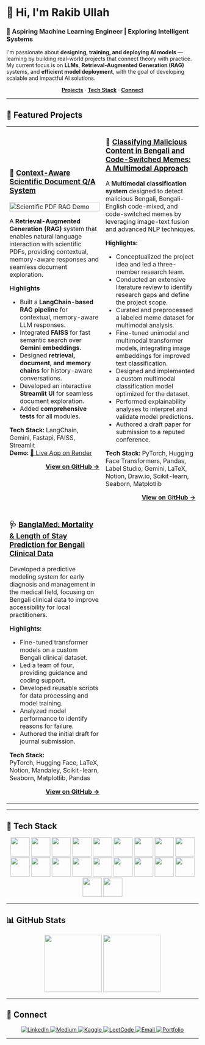 # 👋 Hi, I'm **Rakib Ullah**

### 🧠 Aspiring Machine Learning Engineer | Exploring Intelligent Systems  

I'm passionate about **designing, training, and deploying AI models** — learning by building real-world projects that connect theory with practice.  
My current focus is on **LLMs**, **Retrieval-Augmented Generation (RAG)** systems, and **efficient model deployment**, with the goal of developing scalable and impactful AI solutions.  

<p align="center">
  <a href="#-featured-projects"><strong>Projects</strong></a> ·
  <a href="#-tech-stack"><strong>Tech Stack</strong></a> ·
  <a href="#-connect"><strong>Connect</strong></a>
</p>

---

## 🚀 Featured Projects

<table>
<tr>
<td width="50%">

### 🔬 [Context-Aware Scientific Document Q/A System](https://github.com/secrakib/Scientific-Document-QA-With-Rag)

<a href="https://github.com/secrakib/Scientific-Document-QA-With-Rag">
  <img src="https://raw.githubusercontent.com/secrakib/Scientific-Pdf-Rag/main/demo/Scientific%20Pdf%20RAG.gif" alt="Scientific PDF RAG Demo" width="100%"/>
</a>

A **Retrieval-Augmented Generation (RAG)** system that enables natural language interaction with scientific PDFs, providing contextual, memory-aware responses and seamless document exploration.

**Highlights**
- Built a **LangChain-based RAG pipeline** for contextual, memory-aware LLM responses.  
- Integrated **FAISS** for fast semantic search over **Gemini embeddings**.  
- Designed **retrieval, document, and memory chains** for history-aware conversations.  
- Developed an interactive **Streamlit UI** for seamless document exploration.  
- Added **comprehensive tests** for all modules.


**Tech Stack:** LangChain, Gemini, Fastapi, FAISS, Streamlit  
**Demo:** [🔗 Live App on Render](https://paperchat-frontend.onrender.com)

<p align="right"><a href="https://github.com/secrakib/Scientific-Document-QA-With-Rag"><strong>View on GitHub →</strong></a></p>

</td>
<td width="50%">

### 🧩 [Classifying Malicious Content in Bengali and Code-Switched Memes: A Multimodal Approach](https://github.com/secrakib/Bengali_Malicious_Memes_Private)

A **Multimodal classification system** designed to detect malicious Bengali, Bengali-English code-mixed, and code-switched memes by leveraging image-text fusion and advanced NLP techniques.


**Highlights:**
- Conceptualized the project idea and led a three-member research team.  
- Conducted an extensive literature review to identify research gaps and define the project scope.  
- Curated and preprocessed a labeled meme dataset for multimodal analysis.  
- Fine-tuned unimodal and multimodal transformer models, integrating image embeddings for improved text classification.  
- Designed and implemented a custom multimodal classification model optimized for the dataset.  
- Performed explainability analyses to interpret and validate model predictions.  
- Authored a draft paper for submission to a reputed conference.

**Tech Stack:** PyTorch, Hugging Face Transformers, Pandas, Label Studio, Gemini, LaTeX, Notion, Draw.io, Scikit-learn, Seaborn, Matplotlib


<p align="right"><a href="https://github.com/secrakib/Bengali_Malicious_Memes_Private"><strong>View on GitHub →</strong></a></p>

</td>
</tr>
<tr>
<td width="50%">

### 🩺 [BanglaMed: Mortality & Length of Stay Prediction for Bengali Clinical Data](https://github.com/secrakib/BanglaMed)

Developed a predictive modeling system for early diagnosis and management in the medical field, focusing on Bengali clinical data to improve accessibility for local practitioners.

**Highlights:**  
- Fine-tuned transformer models on a custom Bengali clinical dataset.  
- Led a team of four, providing guidance and coding support.  
- Developed reusable scripts for data processing and model training.
- Analyzed model performance to identify reasons for failure.
- Authored the initial draft for journal submission.  

**Tech Stack:**  
PyTorch, Hugging Face, LaTeX, Notion, Mandaley, Scikit-learn, Seaborn, Matplotlib, Pandas

<p align="right"><a href="https://github.com/secrakib/BanglaMed"><strong>View on GitHub →</strong></a></p>

</td>
<td width="50%">
&nbsp;
</td>
</tr>
</table>

---

## 🧰 Tech Stack

<p align="center">
  <img src="https://cdn.jsdelivr.net/gh/devicons/devicon/icons/python/python-original.svg" width="50" height="50" />
  <img src="https://cdn.jsdelivr.net/gh/devicons/devicon/icons/pytorch/pytorch-original.svg" width="50" height="50" />
  <img src="https://upload.wikimedia.org/wikipedia/commons/thumb/0/05/Scikit_learn_logo_small.svg/1200px-Scikit_learn_logo_small.svg.png" width="50" height="50" />
  <img src="https://cdn-uploads.huggingface.co/production/uploads/683ef46c2695302d716db7b9/NHQZH4QOh0zq1RelB7LR9.png" width="50" height="50" />
  <img src="https://kajabi-storefronts-production.kajabi-cdn.com/kajabi-storefronts-production/file-uploads/blogs/22606/images/b481620-88b6-27ee-4ecf-af140aa0_0_BKOvjpzn6SPKs81L.png" width="50" height="50" />
  <img src="https://cdn.jsdelivr.net/gh/devicons/devicon/icons/fastapi/fastapi-original.svg" width="50" height="50" />
  <img src="https://cdn.jsdelivr.net/gh/devicons/devicon/icons/docker/docker-original.svg" width="50" height="50" />
  <img src="https://cdn.jsdelivr.net/gh/devicons/devicon/icons/pandas/pandas-original.svg" width="50" height="50" />
  <img src="https://cdn.jsdelivr.net/gh/devicons/devicon/icons/numpy/numpy-original.svg" width="50" height="50" />
  <img src="https://cdn.jsdelivr.net/gh/devicons/devicon/icons/mongodb/mongodb-original.svg" width="50" height="50" />
  <img src="https://cdn.jsdelivr.net/gh/devicons/devicon/icons/git/git-original.svg" width="50" height="50" />
  <img src="https://cdn.pulse2.com/cdn/2025/01/Render-Logo.jpg" width="50" height="50" />
  <img src="https://cdn.jsdelivr.net/gh/devicons/devicon/icons/matplotlib/matplotlib-original.svg" width="50" height="50" />
  <img src="https://seaborn.pydata.org/_images/logo-tall-lightbg.svg" width="50" height="50" />
  <img src="https://jupyter.org/assets/share.png" width="50" height="50" />
  <img src="https://cdn.jsdelivr.net/gh/devicons/devicon/icons/streamlit/streamlit-original.svg" width="50" height="50" />
  <img src="https://upload.wikimedia.org/wikipedia/commons/e/e9/Notion-logo.svg" width="50" height="50" />  
  <img src="https://encrypted-tbn0.gstatic.com/images?q=tbn:ANd9GcQe9Qno9F0sj2PBXfrYuEE9hvaAMINy-4uy2A&s" width="50" height="50" />  
  <img src="https://store-images.s-microsoft.com/image/apps.1409.13851527096222888.2b60149a-04a5-4578-a6b2-d7b7377332d5.c22d8e97-4d44-4304-9bd2-55f9d29c0f82" width="50" height="50" />  
  <img src="https://cdn.jsdelivr.net/gh/devicons/devicon/icons/github/github-original.svg" width="50" height="50" />
  
</p>


---

## 📊 GitHub Stats

<p align="center">
  <img src="https://github-readme-stats.vercel.app/api?username=secrakib&show_icons=true&theme=tokyonight&count_private=true" height="150"/>
  <img src="https://github-readme-stats.vercel.app/api/top-langs/?username=secrakib&layout=compact&theme=tokyonight" height="150"/>
</p>

---

## 🤝 Connect

<p align="center">
  <a href="https://www.linkedin.com/in/rakib-ullah-boom" target="_blank">
    <img src="https://img.shields.io/badge/LinkedIn-0077B5?style=for-the-badge&logo=linkedin&logoColor=white" alt="LinkedIn">
  </a>
  <a href="https://medium.com/@rakibullah" target="_blank">
    <img src="https://img.shields.io/badge/Medium-12100E?style=for-the-badge&logo=medium&logoColor=white" alt="Medium">
  </a>
  <a href="https://www.kaggle.com/rakibullah" target="_blank">
    <img src="https://img.shields.io/badge/Kaggle-20BEFF?style=for-the-badge&logo=kaggle&logoColor=white" alt="Kaggle">
  </a>
  <a href="https://leetcode.com/rakibullah60" target="_blank">
    <img src="https://img.shields.io/badge/LeetCode-FFA116?style=for-the-badge&logo=leetcode&logoColor=white" alt="LeetCode">
  </a>
  <a href="mailto:secrakibullah@gmail.com">
    <img src="https://img.shields.io/badge/Email-D14836?style=for-the-badge&logo=gmail&logoColor=white" alt="Email">
  </a>
  <a href="https://dune-sandal-4a3.notion.site/Portfolio-190dc8566f8580898fc2f042f70093ee" target="_blank">
    <img src="https://img.shields.io/badge/Portfolio-255E63?style=for-the-badge&logo=notion&logoColor=white" alt="Portfolio">
  </a>
</p>

---


